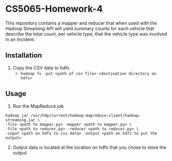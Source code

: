 # CS5065-Homework-4

This repository contains a mapper and reducer that when used with the Hadoop Streaming API will yield summary counts for each vehicle that describe the total count, per vehicle type, that the vehicle type was involved in an incident.

## Installation
1. Copy the CSV data to hdfs
   * `hadoop fs -put <path of csv file> <destination directory on hdfs>`

## Usage
1. Run the MapReduce job
```
hadoop jar /usr/hdp/current/hadoop-mapreduce-client/hadoop-streaming.jar \
-file <path to mapper.py> -mapper <path to mapper.py> \
-file <path to reducer.py> -reducer <path to reducer.py> \
-input <path on hdfs to csv data> -output <path on hdfs to put the output>
```
2. Output data is located at the location on hdfs that you chose to store the output
